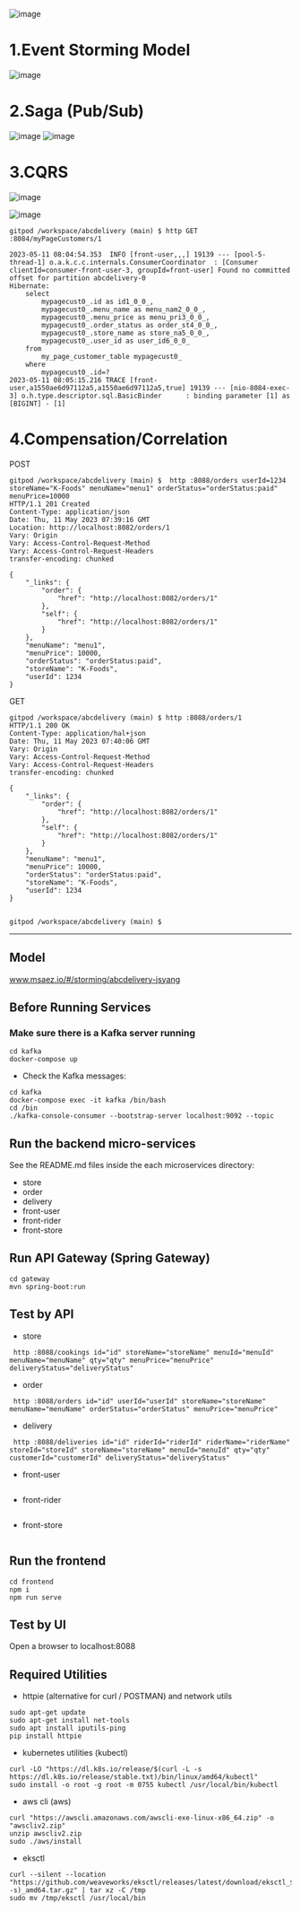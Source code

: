 ![image](https://github.com/dalssong/abcdelivery/assets/126850101/2896f1b1-7ff8-4801-b14f-eff10c111838)

# 1.Event Storming Model
![image](https://github.com/dalssong/abcdelivery/assets/126850101/cc065302-d4d6-431b-8825-62d72f4909cc)

# 2.Saga (Pub/Sub)
![image](https://github.com/dalssong/abcdelivery/assets/126850101/31878bb6-adfe-4295-80d2-1ad06bcd8813)
![image](https://github.com/dalssong/abcdelivery/assets/126850101/9492ef5a-230b-4527-83e8-14bdf856e24e)

# 3.CQRS
![image](https://github.com/dalssong/abcdelivery/assets/126850101/854a7428-b048-4a0e-aacf-99ad778878d8)

![image](https://github.com/dalssong/abcdelivery/assets/126850101/f5cb8327-d22b-4675-b9bd-5cbfee4d07a0)

```
gitpod /workspace/abcdelivery (main) $ http GET :8084/myPageCustomers/1
```
```
2023-05-11 08:04:54.353  INFO [front-user,,,] 19139 --- [pool-5-thread-1] o.a.k.c.c.internals.ConsumerCoordinator  : [Consumer clientId=consumer-front-user-3, groupId=front-user] Found no committed offset for partition abcdelivery-0
Hibernate: 
    select
        mypagecust0_.id as id1_0_0_,
        mypagecust0_.menu_name as menu_nam2_0_0_,
        mypagecust0_.menu_price as menu_pri3_0_0_,
        mypagecust0_.order_status as order_st4_0_0_,
        mypagecust0_.store_name as store_na5_0_0_,
        mypagecust0_.user_id as user_id6_0_0_ 
    from
        my_page_customer_table mypagecust0_ 
    where
        mypagecust0_.id=?
2023-05-11 08:05:15.216 TRACE [front-user,a1550ae6d97112a5,a1550ae6d97112a5,true] 19139 --- [nio-8084-exec-3] o.h.type.descriptor.sql.BasicBinder      : binding parameter [1] as [BIGINT] - [1]
```

# 4.Compensation/Correlation
POST
```
gitpod /workspace/abcdelivery (main) $  http :8088/orders userId=1234 storeName="K-Foods" menuName="menu1" orderStatus="orderStatus:paid" menuPrice=10000
HTTP/1.1 201 Created
Content-Type: application/json
Date: Thu, 11 May 2023 07:39:16 GMT
Location: http://localhost:8082/orders/1
Vary: Origin
Vary: Access-Control-Request-Method
Vary: Access-Control-Request-Headers
transfer-encoding: chunked

{
    "_links": {
        "order": {
            "href": "http://localhost:8082/orders/1"
        },
        "self": {
            "href": "http://localhost:8082/orders/1"
        }
    },
    "menuName": "menu1",
    "menuPrice": 10000,
    "orderStatus": "orderStatus:paid",
    "storeName": "K-Foods",
    "userId": 1234
}
```

GET
```
gitpod /workspace/abcdelivery (main) $ http :8088/orders/1
HTTP/1.1 200 OK
Content-Type: application/hal+json
Date: Thu, 11 May 2023 07:40:06 GMT
Vary: Origin
Vary: Access-Control-Request-Method
Vary: Access-Control-Request-Headers
transfer-encoding: chunked

{
    "_links": {
        "order": {
            "href": "http://localhost:8082/orders/1"
        },
        "self": {
            "href": "http://localhost:8082/orders/1"
        }
    },
    "menuName": "menu1",
    "menuPrice": 10000,
    "orderStatus": "orderStatus:paid",
    "storeName": "K-Foods",
    "userId": 1234
}


gitpod /workspace/abcdelivery (main) $ 
```
---------------------

## Model
www.msaez.io/#/storming/abcdelivery-jsyang

## Before Running Services
### Make sure there is a Kafka server running
```
cd kafka
docker-compose up
```
- Check the Kafka messages:
```
cd kafka
docker-compose exec -it kafka /bin/bash
cd /bin
./kafka-console-consumer --bootstrap-server localhost:9092 --topic
```

## Run the backend micro-services
See the README.md files inside the each microservices directory:

- store
- order
- delivery
- front-user
- front-rider
- front-store


## Run API Gateway (Spring Gateway)
```
cd gateway
mvn spring-boot:run
```

## Test by API
- store
```
 http :8088/cookings id="id" storeName="storeName" menuId="menuId" menuName="menuName" qty="qty" menuPrice="menuPrice" deliveryStatus="deliveryStatus" 
```
- order
```
 http :8088/orders id="id" userId="userId" storeName="storeName" menuName="menuName" orderStatus="orderStatus" menuPrice="menuPrice" 
```
- delivery
```
 http :8088/deliveries id="id" riderId="riderId" riderName="riderName" storeId="storeId" storeName="storeName" menuId="menuId" qty="qty" customerId="customerId" deliveryStatus="deliveryStatus" 
```
- front-user
```
```
- front-rider
```
```
- front-store
```
```


## Run the frontend
```
cd frontend
npm i
npm run serve
```

## Test by UI
Open a browser to localhost:8088

## Required Utilities

- httpie (alternative for curl / POSTMAN) and network utils
```
sudo apt-get update
sudo apt-get install net-tools
sudo apt install iputils-ping
pip install httpie
```

- kubernetes utilities (kubectl)
```
curl -LO "https://dl.k8s.io/release/$(curl -L -s https://dl.k8s.io/release/stable.txt)/bin/linux/amd64/kubectl"
sudo install -o root -g root -m 0755 kubectl /usr/local/bin/kubectl
```

- aws cli (aws)
```
curl "https://awscli.amazonaws.com/awscli-exe-linux-x86_64.zip" -o "awscliv2.zip"
unzip awscliv2.zip
sudo ./aws/install
```

- eksctl 
```
curl --silent --location "https://github.com/weaveworks/eksctl/releases/latest/download/eksctl_$(uname -s)_amd64.tar.gz" | tar xz -C /tmp
sudo mv /tmp/eksctl /usr/local/bin
```

